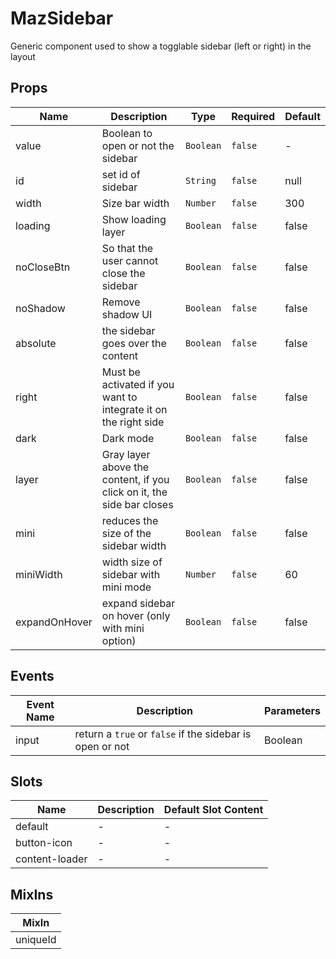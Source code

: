 # MazSidebar

Generic component used to show a togglable sidebar (left or right) in the layout

## Props

<!-- @vuese:MazSidebar:props:start -->

| Name          | Description                                                           | Type      | Required | Default |
| ------------- | --------------------------------------------------------------------- | --------- | -------- | ------- |
| value         | Boolean to open or not the sidebar                                    | `Boolean` | `false`  | -       |
| id            | set id of sidebar                                                     | `String`  | `false`  | null    |
| width         | Size bar width                                                        | `Number`  | `false`  | 300     |
| loading       | Show loading layer                                                    | `Boolean` | `false`  | false   |
| noCloseBtn    | So that the user cannot close the sidebar                             | `Boolean` | `false`  | false   |
| noShadow      | Remove shadow UI                                                      | `Boolean` | `false`  | false   |
| absolute      | the sidebar goes over the content                                     | `Boolean` | `false`  | false   |
| right         | Must be activated if you want to integrate it on the right side       | `Boolean` | `false`  | false   |
| dark          | Dark mode                                                             | `Boolean` | `false`  | false   |
| layer         | Gray layer above the content, if you click on it, the side bar closes | `Boolean` | `false`  | false   |
| mini          | reduces the size of the sidebar width                                 | `Boolean` | `false`  | false   |
| miniWidth     | width size of sidebar with mini mode                                  | `Number`  | `false`  | 60      |
| expandOnHover | expand sidebar on hover (only with mini option)                       | `Boolean` | `false`  | false   |

<!-- @vuese:MazSidebar:props:end -->

## Events

<!-- @vuese:MazSidebar:events:start -->

| Event Name | Description                                              | Parameters |
| ---------- | -------------------------------------------------------- | ---------- |
| input      | return a `true` or `false` if the sidebar is open or not | Boolean    |

<!-- @vuese:MazSidebar:events:end -->

## Slots

<!-- @vuese:MazSidebar:slots:start -->

| Name           | Description | Default Slot Content |
| -------------- | ----------- | -------------------- |
| default        | -           | -                    |
| button-icon    | -           | -                    |
| content-loader | -           | -                    |

<!-- @vuese:MazSidebar:slots:end -->

## MixIns

<!-- @vuese:MazSidebar:mixIns:start -->

| MixIn    |
| -------- |
| uniqueId |

<!-- @vuese:MazSidebar:mixIns:end -->

